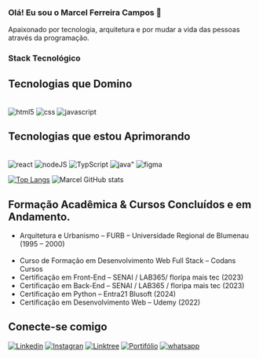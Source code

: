 <!-- https://www.youtube.com/watch?v=cRoBt6AZgjc&t=15s? -->
<!-- Emojis: https://emojipedia.org/ -->

<!-- badges: Site de Badges: https://dev.to/envoy_/150-badges-for-github-pnk -->


<!-- https://github.com/Envoy-VC/awesome-badges -->


### Olá! Eu sou o Marcel Ferreira Campos 👋
Apaixonado por tecnologia, arquitetura e por mudar a vida das pessoas através da programação.

### Stack Tecnológico

## Tecnologias que Domino

<div style = "display: inline-block"> <br/>
    <img align="center" alt="html5" src="https://img.shields.io/badge/HTML5-E34F26?style=for-the-badge&logo=html5&logoColor=white"/>
    <img align="center" alt="css" src="https://img.shields.io/badge/CSS3-1572B6?style=for-the-badge&logo=css3&logoColor=white">
    <img align="center" alt="javascript" src="https://img.shields.io/badge/JavaScript-F7DF1E?style=for-the-badge&logo=JavaScript&logoColor=white">
</div>
</br>

## Tecnologias que estou Aprimorando
<div style = "display: inline-block"> <br/>
    <img align="center" alt="react" src="https://img.shields.io/badge/React-20232A?style=for-the-badge&logo=react&logoColor=61DAFB"/>
    <img align="center" alt="nodeJS" src="https://img.shields.io/badge/Node.js-43853D?style=for-the-badge&logo=node.js&logoColor=white">
    <img align="center" alt="TypScript" src="https://img.shields.io/badge/TypeScript-007ACC?style=for-the-badge&logo=typescript&logoColor=white">
    <img align="center" alt=java" src="https://img.shields.io/badge/Java-ED8B00?style=for-the-badge&logo=openjdk&logoColor=white">
    <img align="center" alt="figma" src="https://img.shields.io/badge/Figma-F24E1E?style=for-the-badge&logo=figma&logoColor=white">
</div>

</br>

[![Top Langs](https://github-readme-stats.vercel.app/api/top-langs/?username=marcelfcampos)](https://github.com/marcelfcampos/github-readme-stats)
![Marcel GitHub stats](https://github-readme-stats.vercel.app/api?username=marcelfcampos&show_icons=true&theme=transparent)





## Formação Acadêmica & Cursos Concluídos e em Andamento.

<div>
<ul>
<li> Arquitetura e Urbanismo – FURB – Universidade Regional de Blumenau (1995 – 2000)</li></br>

<li> Curso de Formação em Desenvolvimento Web Full Stack – Codans Cursos</li>
<li> Certificação em Front-End – SENAI / LAB365/ floripa mais tec (2023)</li>
<li> Certificação em Back-End – SENAI / LAB365 / floripa mais tec (2023)</li>
<li> Certificação em Python – Entra21 Blusoft (2024)</li>
<li> Certificação em Desenvolvimento Web – Udemy (2022)</li>
</ul>
</div>

## Conecte-se comigo

[![Linkedin](https://img.shields.io/badge/LinkedIn-0077B5?style=for-the-badge&logo=linkedin&logoColor=white)](https://www.linkedin.com/in/marcelfcampos/)
[![Instagran](https://img.shields.io/badge/Instagram-E4405F?style=for-the-badge&logo=instagram&logoColor=white)](https://www.instagram.com/devmarcelcampos/)
[![Linktree](https://img.shields.io/badge/linktree-39E09B?style=for-the-badge&logo=linktree&logoColor=white)](https://linktr.ee/arqmarcelcampos?fbclid=PAZXh0bgNhZW0CMTEAAaetCCKtCzbd3Q2b860G0DfFgy4eqDRLNrO1cBQbKXPA_QceBcWBkph7d1XbuQ_aem_KXPSdPKr-vtncjHC8yjGqg)
[![Portifólio](https://img.shields.io/badge/Portfolio-%23000000.svg?style=for-the-badge&logo=firefox&logoColor=#FF7139)](https://www.linkedin.com/in/marcelfcampos/)
[![whatsapp](https://img.shields.io/badge/WhatsApp-25D366?style=for-the-badge&logo=whatsapp&logoColor=white)](https://wa.me/554899609690)

<!-- ## Últimos vídeos
- [Personalizar o seu perfil no Github](https://www.youtube.com/watch?v=cRoBt6AZgjc&t=640s)

- [Personalizar o seu perfil no Github](https://www.youtube.com/watch?v=cRoBt6AZgjc&t=640s) -->








